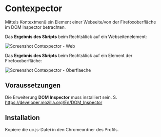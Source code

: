 # Contexpector
Mittels Kontextmenü ein Element einer Webseite/von der Firefoxoberfläche im DOM Inspector betrachten.

Das **Ergebnis des Skripts** beim Rechtsklick auf ein Webseitenelement:

![Screenshot Contexpector - Web](https://github.com/ardiman/userChrome.js/raw/master/contexpector/scr_contexp_web.png)

Das **Ergebnis des Skripts** beim Rechtsklick auf ein Element der Firefoxoberfläche:

![Screenshot Contexpector - Oberflaeche](https://github.com/ardiman/userChrome.js/raw/master/contexpector/scr_contexp_fx.png)

## Voraussetzungen
Die Erweiterung **DOM Inspector** muss installiert sein. S. https://developer.mozilla.org/En/DOM_Inspector

## Installation
Kopiere die uc.js-Datei in den Chromeordner des Profils.

